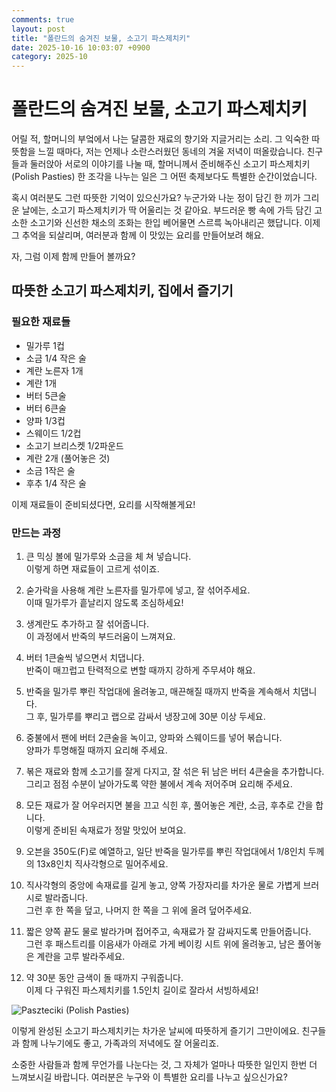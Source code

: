 ```yaml
---
comments: true
layout: post
title: "폴란드의 숨겨진 보물, 소고기 파스제치키"
date: 2025-10-16 10:03:07 +0900
category: 2025-10
---
```


# 폴란드의 숨겨진 보물, 소고기 파스제치키 

어릴 적, 할머니의 부엌에서 나는 달콤한 재료의 향기와 지글거리는 소리. 그 익숙한 따뜻함을 느낄 때마다, 저는 언제나 소란스러웠던 동네의 겨울 저녁이 떠올랐습니다. 친구들과 둘러앉아 서로의 이야기를 나눌 때, 할머니께서 준비해주신 소고기 파스제치키(Polish Pasties) 한 조각을 나누는 일은 그 어떤 축제보다도 특별한 순간이었습니다. 

혹시 여러분도 그런 따뜻한 기억이 있으신가요? 누군가와 나눈 정이 담긴 한 끼가 그리운 날에는, 소고기 파스제치키가 딱 어울리는 것 같아요. 부드러운 빵 속에 가득 담긴 고소한 소고기와 신선한 채소의 조화는 한입 베어물면 스르륵 녹아내리곤 했답니다. 이제 그 추억을 되살리며, 여러분과 함께 이 맛있는 요리를 만들어보려 해요.

자, 그럼 이제 함께 만들어 볼까요?

## 따뜻한 소고기 파스제치키, 집에서 즐기기

### 필요한 재료들

- 밀가루 1컵  
- 소금 1/4 작은 술  
- 계란 노른자 1개  
- 계란 1개  
- 버터 5큰술  
- 버터 6큰술  
- 양파 1/3컵  
- 스웨이드 1/2컵  
- 소고기 브리스켓 1/2파운드  
- 계란 2개 (풀어놓은 것)  
- 소금 1작은 술  
- 후추 1/4 작은 술  

이제 재료들이 준비되셨다면, 요리를 시작해볼게요!

### 만드는 과정

1. 큰 믹싱 볼에 밀가루와 소금을 체 쳐 넣습니다.  
   이렇게 하면 재료들이 고르게 섞이죠.

2. 숟가락을 사용해 계란 노른자를 밀가루에 넣고, 잘 섞어주세요.  
   이때 밀가루가 흩날리지 않도록 조심하세요!

3. 생계란도 추가하고 잘 섞어줍니다.  
   이 과정에서 반죽의 부드러움이 느껴져요.

4. 버터 1큰술씩 넣으면서 치댑니다.  
   반죽이 매끄럽고 탄력적으로 변할 때까지 강하게 주무셔야 해요.

5. 반죽을 밀가루 뿌린 작업대에 올려놓고, 매끈해질 때까지 반죽을 계속해서 치댑니다.  
   그 후, 밀가루를 뿌리고 랩으로 감싸서 냉장고에 30분 이상 두세요. 

6. 중불에서 팬에 버터 2큰술을 녹이고, 양파와 스웨이드를 넣어 볶습니다.  
   양파가 투명해질 때까지 요리해 주세요.

7. 볶은 재료와 함께 소고기를 잘게 다지고, 잘 섞은 뒤 남은 버터 4큰술을 추가합니다.  
   그리고 점점 수분이 날아가도록 약한 불에서 계속 저어주며 요리해 주세요.

8. 모든 재료가 잘 어우러지면 불을 끄고 식힌 후, 풀어놓은 계란, 소금, 후추로 간을 합니다.  
   이렇게 준비된 속재료가 정말 맛있어 보여요.

9. 오븐을 350도(F)로 예열하고, 일단 반죽을 밀가루를 뿌린 작업대에서 1/8인치 두께의 13x8인치 직사각형으로 밀어주세요. 

10. 직사각형의 중앙에 속재료를 길게 놓고, 양쪽 가장자리를 차가운 물로 가볍게 브러시로 발라줍니다.  
    그런 후 한 쪽을 덮고, 나머지 한 쪽을 그 위에 올려 덮어주세요.

11. 짧은 양쪽 끝도 물로 발라가며 접어주고, 속재료가 잘 감싸지도록 만들어줍니다.  
    그런 후 패스트리를 이음새가 아래로 가게 베이킹 시트 위에 올려놓고, 남은 풀어놓은 계란을 고루 발라주세요.

12. 약 30분 동안 금색이 돌 때까지 구워줍니다.  
    이제 다 구워진 파스제치키를 1.5인치 길이로 잘라서 서빙하세요!

![Paszteciki (Polish Pasties)](https://www.themealdb.com/images/media/meals/c9a3l31593261890.jpg)

이렇게 완성된 소고기 파스제치키는 차가운 날씨에 따뜻하게 즐기기 그만이에요. 친구들과 함께 나누기에도 좋고, 가족과의 저녁에도 잘 어울리죠. 

소중한 사람들과 함께 무언가를 나눈다는 것, 그 자체가 얼마나 따뜻한 일인지 한번 더 느껴보시길 바랍니다. 여러분은 누구와 이 특별한 요리를 나누고 싶으신가요?